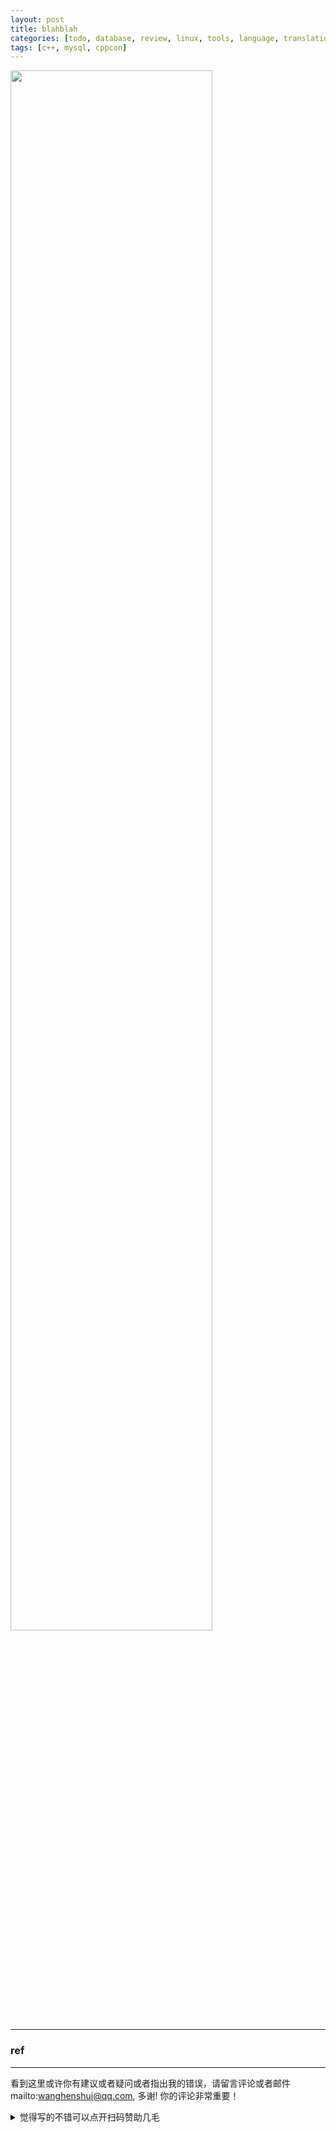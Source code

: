 ```yaml
---
layout: post
title: blahblah
categories: [todo, database, review, linux, tools, language, translation, algorithm, debug]
tags: [c++, mysql, cppcon]
---
```


<img src="https://wanghenshui.github.io/assets/quadraddnt.png" alt="" width="80%">

 



---

### ref


---

看到这里或许你有建议或者疑问或者指出我的错误，请留言评论或者邮件mailto:wanghenshui@qq.com, 多谢!  你的评论非常重要！
<details>
<summary>觉得写的不错可以点开扫码赞助几毛</summary>
<img src="https://wanghenshui.github.io/assets/wepay.png" alt="微信转账">
</details>

